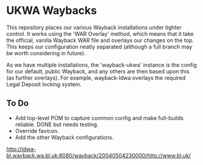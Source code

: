 UKWA Waybacks
=============

This repository places our various Wayback installations under tighter control. It works using the 'WAR Overlay' method, which means that it take the official, vanilla Wayback WAR file and overlays our changes on the top. This keeps our configuration neatly separated (although a full branch may be worth considering in future).

As we have multiple installations, the 'wayback-ukwa' instance is the config for our default, public Wayback, and any others are then based upon this (as further overlays). For example, wayback-ldwa overlays the required Legal Deposit locking system.

To Do
-----

- Add top-level POM to capture common config and make full-builds reliable. DONE but needs testing.
- Override favicon.
- Add the other Wayback configurations.


http://ldwa-bl.wayback.wa.bl.uk:8080/wayback/20040504230000/http://www.bl.uk/

